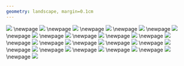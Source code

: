 ```yaml
---
geometry: landscape, margin=0.1cm
---
```


![](./build/images/extendido-colliders-enemies.svg)
\newpage
![](./build/images/extendido-colliders-invisibles.svg)
\newpage
![](./build/images/extendido-entities-updateables.svg)
\newpage
![](./build/images/extendido-entities-solids.svg)
\newpage
![](./build/images/extendido-colliders.svg)
\newpage
![](./build/images/extendido-entities-powerups.svg)
\newpage
![](./build/images/extendido-entities-mario-actions.svg)
\newpage
![](./build/images/extendido-entities-mario.svg)
\newpage
![](./build/images/extendido-collisions-mario.svg)
\newpage
![](./build/images/extendido-collisions.svg)
\newpage
![](./build/images/extendido-entities-mario-status.svg)
\newpage
![](./build/images/extendido-game.svg)
\newpage
![](./build/images/extendido-graphics.svg)
\newpage
![](./build/images/extendido-collisions-powerups.svg)
\newpage
![](./build/images/extendido-utils.svg)
\newpage
![](./build/images/extendido-collisions-updateables.svg)
\newpage
![](./build/images/extendido-colliders-updateables.svg)
\newpage
![](./build/images/extendido-colliders-mario.svg)
\newpage
![](./build/images/extendido-loading.svg)
\newpage
![](./build/images/extendido-colliders-solids.svg)
\newpage
![](./build/images/extendido-collisions-enemies.svg)
\newpage
![](./build/images/extendido-entities.svg)
